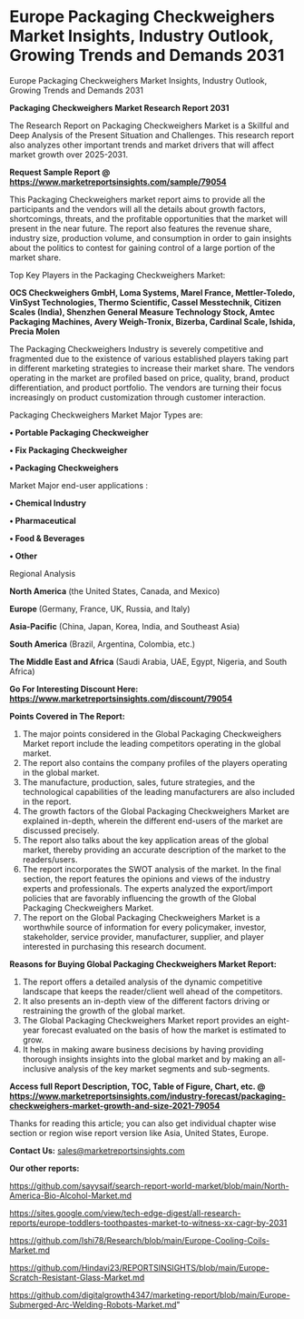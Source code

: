 # Europe Packaging Checkweighers Market Insights, Industry Outlook, Growing Trends and Demands 2031
Europe Packaging Checkweighers Market Insights, Industry Outlook, Growing Trends and Demands 2031

<strong>Packaging Checkweighers Market Research Report 2031</strong>

The Research Report on Packaging Checkweighers Market is a Skillful and Deep Analysis of the Present Situation and Challenges. This research report also analyzes other important trends and market drivers that will affect market growth over 2025-2031.

<strong>Request Sample Report @ <a href=https://www.marketreportsinsights.com/sample/79054>https://www.marketreportsinsights.com/sample/79054</a></strong>

This Packaging Checkweighers market report aims to provide all the participants and the vendors will all the details about growth factors, shortcomings, threats, and the profitable opportunities that the market will present in the near future. The report also features the revenue share, industry size, production volume, and consumption in order to gain insights about the politics to contest for gaining control of a large portion of the market share.

Top Key Players in the Packaging Checkweighers Market:

<strong>OCS Checkweighers GmbH, Loma Systems, Marel France, Mettler-Toledo, VinSyst Technologies, Thermo Scientific, Cassel Messtechnik, Citizen Scales (India), Shenzhen General Measure Technology Stock, Amtec Packaging Machines, Avery Weigh-Tronix, Bizerba, Cardinal Scale, Ishida, Precia Molen</strong>

The Packaging Checkweighers Industry is severely competitive and fragmented due to the existence of various established players taking part in different marketing strategies to increase their market share. The vendors operating in the market are profiled based on price, quality, brand, product differentiation, and product portfolio. The vendors are turning their focus increasingly on product customization through customer interaction.

Packaging Checkweighers Market Major Types are:

<strong>• Portable Packaging Checkweigher

• Fix Packaging Checkweigher

• Packaging Checkweighers</strong>

Market Major end-user applications :

<strong>• Chemical Industry

• Pharmaceutical

• Food & Beverages

• Other</strong>

Regional Analysis

</u><strong><b>North America</b></strong> (the United States, Canada, and Mexico)

<strong><b>Europe </b></strong>(Germany, France, UK, Russia, and Italy)

<strong><b>Asia-Pacific</b></strong> (China, Japan, Korea, India, and Southeast Asia)

<strong><b>South America</b></strong> (Brazil, Argentina, Colombia, etc.)

<strong><b>The Middle East and Africa</b></strong> (Saudi Arabia, UAE, Egypt, Nigeria, and South Africa)

<strong>Go For Interesting Discount Here: <a href=https://www.marketreportsinsights.com/discount/79054>https://www.marketreportsinsights.com/discount/79054</a></strong>

<strong>Points Covered in The Report:</strong>
<ol>
  <li>The major points considered in the Global Packaging Checkweighers Market report include the leading competitors operating in the global market.</li>
  <li>The report also contains the company profiles of the players operating in the global market.</li>
  <li>The manufacture, production, sales, future strategies, and the technological capabilities of the leading manufacturers are also included in the report.</li>
  <li>The growth factors of the Global Packaging Checkweighers Market are explained in-depth, wherein the different end-users of the market are discussed precisely.</li>
  <li>The report also talks about the key application areas of the global market, thereby providing an accurate description of the market to the readers/users.</li>
  <li>The report incorporates the SWOT analysis of the market. In the final section, the report features the opinions and views of the industry experts and professionals. The experts analyzed the export/import policies that are favorably influencing the growth of the Global Packaging Checkweighers Market.</li>
  <li>The report on the Global Packaging Checkweighers Market is a worthwhile source of information for every policymaker, investor, stakeholder, service provider, manufacturer, supplier, and player interested in purchasing this research document.</li>
</ol>
<strong>Reasons for Buying Global Packaging Checkweighers Market Report:</strong>

<ol>
  <li>The report offers a detailed analysis of the dynamic competitive landscape that keeps the reader/client well ahead of the competitors.</li>
  <li>It also presents an in-depth view of the different factors driving or restraining the growth of the global market.</li>
  <li>The Global Packaging Checkweighers Market report provides an eight-year forecast evaluated on the basis of how the market is estimated to grow.</li>
  <li>It helps in making aware business decisions by having providing thorough insights insights into the global market and by making an all-inclusive analysis of the key market segments and sub-segments.</li>
</ol>
<strong>Access full Report Description, TOC, Table of Figure, Chart, etc. @ <a href=https://www.marketreportsinsights.com/industry-forecast/packaging-checkweighers-market-growth-and-size-2021-79054>https://www.marketreportsinsights.com/industry-forecast/packaging-checkweighers-market-growth-and-size-2021-79054</a></strong>


Thanks for reading this article; you can also get individual chapter wise section or region wise report version like Asia, United States, Europe.

<strong>Contact Us:</strong>
sales@marketreportsinsights.com

<strong>Our other reports:</strong>

<a href=https://github.com/sayysaif/search-report-world-market/blob/main/North-America-Bio-Alcohol-Market.md>https://github.com/sayysaif/search-report-world-market/blob/main/North-America-Bio-Alcohol-Market.md</a>

<a href=https://sites.google.com/view/tech-edge-digest/all-research-reports/europe-toddlers-toothpastes-market-to-witness-xx-cagr-by-2031>https://sites.google.com/view/tech-edge-digest/all-research-reports/europe-toddlers-toothpastes-market-to-witness-xx-cagr-by-2031</a>

<a href=https://github.com/Ishi78/Research/blob/main/Europe-Cooling-Coils-Market.md>https://github.com/Ishi78/Research/blob/main/Europe-Cooling-Coils-Market.md</a>

<a href=https://github.com/Hindavi23/REPORTSINSIGHTS/blob/main/Europe-Scratch-Resistant-Glass-Market.md>https://github.com/Hindavi23/REPORTSINSIGHTS/blob/main/Europe-Scratch-Resistant-Glass-Market.md</a>

<a href=https://github.com/digitalgrowth4347/marketing-report/blob/main/Europe-Submerged-Arc-Welding-Robots-Market.md>https://github.com/digitalgrowth4347/marketing-report/blob/main/Europe-Submerged-Arc-Welding-Robots-Market.md</a>"
